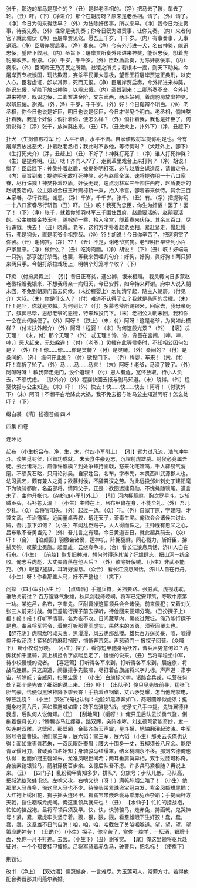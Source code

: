 <!-- { "loadSidebar": true } -->
张千，那边的车马是那个的？（丑）是赵老丞相的。（净）把马去了鞍，车去了轮。（丑）吓。（下）（净进介）那个在朝房呀？原来是老丞相。请了。（外）请了。（净）今日为何来得恁早？（外）为祛除奸佞事，所以来早。（净）我今日为进贡事，待我先奏。（外）往常是我先奏；你今日旣为进贡事，让你先奏。（内）来者何官？就此俯伏（净）臣屠岸贾见驾。愿吾王千岁，千千岁。（内）有事奏事，无事退班。（净）臣屠岸贾启奏。（净）奏来。（净）今有外邦进一犬，名曰神獒，能识忠佞，望陛下收用。（内）圣旨下：屠岸贾所奏外邦进来神獒，能识忠佞，卽着虎豹房收养。谢恩。（净）千岁，千千岁。（外）臣赵盾启奏，为除奸驱佞事。（内）奏来。（外）臣闻帝王乃万民之所赖，社稷之所关；若根本一摇，则天下动矣。今屠岸贾专权悞国，玩法欺君，妄杀平民罪大恶极，望吾王将屠岸贾速正典刑，以安人心。臣若虚诳，卽以其罪，死而无恨。（净）臣屠岸贾启奏，今外邦进来神獒，能识忠佞，望陛下放出神獒，以辨忠佞。（内）圣旨到来：二卿所奏不仝，今外邦进来神獒，旣识忠佞，二卿暂进金阶，文东武西，两班站列，着虎豹房放出神獒，以辨忠佞。谢恩。（外，净）千岁，千千岁。（外）好！今日纔辨个明白。（净）老丞相，你今日也说是奸臣，明日也说是佞臣，今日才得见个明白。老丞相，倘神獒扑着我，我是个奸佞；倘扑着你，便怎么样？（外）倘扑着我，我也是奸臣了，何消说得？（净）张千，放神獒出来。（丑）吓。（丑放犬上，扑外下）（净，丑赶下）
 
扑犬
（生扮値殿将军上）人平不语，水平不流。自家値殿将军提弥明是也。今有屠岸贾放出恶犬，扑着赵老丞相；我此时不救他，等待何时？（犬赶外上，卽下）（生打死犬介）（净，丑赶上）（丑）不好了！神獒打死了！（净）谁人打死神獒？（生）是提弥明。（丑）呔！齐门人??了，走到革里戏台上来打狗？（净）胡说！绑了！臣启陛下：神獒扑着赵盾，被提弥明打死，必与赵盾仝谋造反，请旨定夺。（内）圣旨到来：提弥明无故打死神獒，必与赵盾仝谋，速将提弥明一十八口家眷，尽行诛戮！神獒扑着赵盾，奸佞无疑，速点羽林军三千围住西府，赵盾要活的赵朔要活的。公主娘娘金枝玉叶赐棕轿一乘，抬入冷宫，卽着春来伏侍。其余三百▲家眷，尽行诛戮。谢恩。（净）千岁，千千岁。张千。（丑）有。（净）把提弥明一十八口家眷尽行斩首（丑）吓。（生）咳！我死为忠臣，你生为奸佞！罢了！罢了！（下）（净）张千，就着你领羽林军三千围住西府，赵盾要活的，赵朔要活的。公主娘娘金枝玉叶，赐棕轿一乘，抬入冷宫，卽着春来伏侍。其余三百口，尽行诛戮。快去！（丑）晓得。老爷，这狗方才扑着赵老丞相，紧赶紧走，慢赶慢行，弗是狗头，直是老爷个祖宗哉。（净）??！胡说！今日你辛苦了，把这狗赏了你罢。（丑）谢狗赏。（净）??！（丑）不是，谢老爷赏狗。老爷明日早些到小百户家里来。（净）做什么？（丑）吃狗肉面。（净）胡说！（下）（丑）咳！好端端一只狗，那亨就打杀哉。也罢，等我来赞哩几句介：好狗，好狗，眞好狗！两只脚来两只手。今朝打杀拉戏场上，明朝个灯笼啰个收？（下）
 
吓痴
（付扮灵輙上）
【引】昔日正寒贫，遇公卿，银米相赠。
我灵輙向日多蒙赵老丞相赠我银米，不想我母亲一病归天，今已安葬，如今特来拜谢。府中人说入朝未回，不免到朝房门首去伺候。（末扮程婴上）匆忙清早起，随主入朝房。（付见介）大叔。（末）你是什么人？（付）难道不认得了么？我就是桑间的灵輙。（末）吓！是吓，你就是灵輙。为何到此？（付）多蒙老爷所赐银米，回家去，我母亲死了，殡葬已毕，思想老爷的恩德，特来拜投门下。（末）老相公入朝未回，我和你一仝在此伺候便了。（外）阿呀！（跌上）（末，付）阿呀！这是老爷，为何如此模样？（付末扶外起介）（外）阿呀！程婴！（末）为何这般光景？（外）
【滚】忒无理！
（末，付）那个无理？（外）
忒无理！谗，谗，谗臣在宫闱，〔唓，唓，唓，〕恶犬赶来，无处躱避！（付）〔老爷，〕灵輙在此等候多时，不知相公因何如是？
（外）吓！你......你......你是灵輙？（付）是灵輙。（外）桑间的？（付）是桑间的。（外）
缘何在此处？（付）欲投门下。
（外）程婴，车来！（末，付）吓！车折了轮了。（外）马......马......马来！（末）阿呀！老爷，马没了鞍了。（外）阿呀呀呀！
敎我奔走无门，没个道理！（付）恩人有危，宽怀放取。待小人负去，不须忧虑。
（驮外介）（外）程婴快回去报与驸马知道。（末）晓得。（外）程婴快报与公主知道。（末）吓！（外）快去！快......快......快去！阿呀！（付驮外下）（末）阿呀！不想平白地降此大祸，我不免去报与驸马公主知道阿呀！怎么处吓？（下）

缀白裘 〔清〕钱德苍编 四.4
 
 
四集 
四卷
 
连环记
 
起布
（小生扮吕布，净，生，末，付四小军引上）
【引】臂力过凡流，浩气冲牛斗。谈笑觅封侯，回首功成就。
未表食牛豪迈志，沉埋射虎雄威。封侯必竟属吾徒。云台诸将后，庙像许谁模？到处争锋持画戟，怒来叱咤喑呜，千人辟易气消磨。不须黄石略，只用论孙吴。自家姓吕，名布，字奉先，本贯西川武源郡人也。幼习武艺，颇有兼人之勇；欲慕封侯，不辞霄汉之劳。为此远投邠州刺史丁建阳麾下为骁骑都尉，名虽部将，情同父子。正是：欲图远建奇勋，不愧蝇随骥尾。道言未了，主帅升帐也。（杂扮四小军引外上）
【引】河内拥貔貅，胸次罗星斗。定斩贼臣头，石补苍天漏！
（小生）主帅在上，吕布甲胄在身，不能全礼。（外）吾儿少礼。（众）众将官叩头。（外）起过一边。（众）吓。（外）自家丁原，字建阳，才兼文武，任治籓篱。近闻董卓弄权，刼迁天子，荼毒生灵。俺欲会合诸侯共讨此贼，吾儿意下如何？（小生）布闻乱臣贼子，人人得而诛之。主帅旣有忠义之心，吕布敢不奋勇当先？（外）吾儿言之有理。今日黄道吉日，就此起兵前去。（众）吓！（合）
【泣颜回】羽檄会诸侯，运神机，阵拥貔貅。同心戮力，斩奸臣，拂拭吴钩。叹蒙尘冕旒。起羣雄，云绕夸争斗。（合）看长江浪息风恬，济川人自在行舟。（小生）
【前腔】恢复旧神洲，想何时得遂其谋？奸雄肆志，把山河一统全收。俺志呑虎彪，大丈夫肯落在他人后？
（外）欲除奸佞贼。（小生）非武不能克。（外）眼望?旌旗，耳听好消息。（众合）
看长江浪息风恬，济川人自在行舟。
（小生）呀！你看那些人马，好不严整也！（笑下）
 
问探
（四小军引小生上）
【点绛唇】手握兵符，关挡要路。张威武，虎视耽耽，谁敢关前过？
百万貔貅气象雄，秋风剑戟倚崆峒。将军已定安邦策，夺取中原第一功。某姓吕，名布，字奉先。叵耐曹操这厮领兵会合诸侯，前来侵犯；又着刘关张三人前来讨战。俺已差能行探子前去探听，待他回来便知分晓。（丑扮探子上）报！报！报！打听军情事，名为夜不收。日间藏草内，黑夜过荒坵。俺乃能行探子是也。奉吕将军将令，着俺打听那曹军虚实，果然来的凶勇，须索回覆去也。
【醉花阴】虎啸龙吟动天表，黑漫漫，风云也那乱搅。雄兵百万逞英豪，唬，唬得俺汗似汤浇！紧紧的将麻鞋捎密，悄悄奔荒郊。声惹辕门--
报探子回营。（众喊下）
听小校说分晓。
（小生）探子，看你短甲随身衲袄齐，曹兵声势意何如？两脚犹如千里骑，肩上横担令字旗喘息定了，慢慢的说来。（丑）吕将军稳坐中军，待小校慢慢的说者。
【喜迁莺】打听得各军来到，打听得各军来到，展旌旗，将战马连镳。只这周遭，闹攘攘争先鼓噪，尽打着白旗旛将义字儿标。声声道：肃宇宙，斩除妖；奋威风，扫荡尘嚣！
（小生）白旗标义字，诸路合兵戎，屯营在何处？那个是先锋？细细的说上来。（丑）吓！
【出队子】俺只见先锋前导，猛张飞胆气豪，恰便似黑煞神降下碧云霄！手执着点钢鎗，丈八矛晃耀，怎当他光掣电，锋芒乱绕？
（小生）那张飞俺也认得：他脸如黑漆奔如飞，两眼圆睁似虎须；挺挺身材高八尺，声如霹雳喊如雷；跨下乌骓能?战，蛇矛丈八手中提。先锋翼德非我虑，后队何人说俺知。（丑）
【刮地风】〔嗳呀！〕俺只见后队云长勇气骁，倒拖着偃月长刀；?腾腾赤马红缨罩，跳双蹄，突阵咆哮。刘玄德弩箭能奇妙，发一矢连射双雕。这壁厢，那壁厢，金鼓齐敲天声震，星斗摇，地轴翻沸起波涛。中军账号令出曹操。他们掌三军，展六韬；掌三军，展六韬
（小生）那关云长俺也认得：面如重枣唇若朱，一双凤眼卧蚕眉；腰大十围身一丈，五柳须长八尺余。能使青龙偃月刀，曾破黄巾名始知；身骑骏马红缨罩，结义桃园永不移。那刘玄德俺也认得：他面如冠玉唇如朱，龙准凤眼世间希；两耳垂肩眞异相，双手过膝可称奇。身披素铠银骔马，箭射穿杨百步余。玄德后队吾不虑。许多兵马紧相随？再说上来。（丑）
【四门子】乱纷纷甲胄知多少，排队?，分旗号；步队儿低，马队高，把城池蚁聚蜂屯绕。左哨又攻，右哨又挑〔呀！〕满乾坤烟尘暗了！
（小生）他那里人马虽多，俺这里人马也不少。待俺头带累珠嵌宝冠束发，紫金凤额雉尾插；大红袍上绣团花，狮子摇头连环甲。狮蛮宝带嵌玲珑马乘赤兔声杂蹈；手提画杆方天戟，挡住咽喉龙虎闸。俺这里领兵就来也！（丑）
【水仙子】忙忙的挂战袍，忙忙的挂战袍。吕将军领兵须及早。快，快，快骑骏马，走赤兔，持画戟，鬼哭神号！紧，紧，紧虎牢关坚守着。狠，狠，狠，狠，看羣雄眼下生奸狡！蠢，蠢，蠢，蠢，这羣雄不日气自消！咱，咱，咱，咱截住了关隘咽喉道。望，望，望，望策应助神劳！
（丑跪介）（小生）探子，你辛苦了，赏你一腔羊，一坛酒，银牌十面，免你一月不打差。去罢。（小生下）（丑）谢爷赏。
【尾】俺这里领将驱兵赴征讨，一个个都要挂甲披袍。吕将军骑着赤兔马，破曹兵，把名标！
（使旗下）
 
荆钗记
 
改书
（净上）
【双劝酒】儒冠悞身，一言难尽。为玉莲可人，常萦方寸。若得他配合秦晋那其间燕尔新婚。
